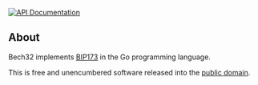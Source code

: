 [![API Documentation](https://godoc.org/github.com/pascaldekloe/bech32?status.svg)](https://godoc.org/github.com/pascaldekloe/bech32)

## About

Bech32 implements [BIP173](https://github.com/bitcoin/bips/blob/master/bip-0173.mediawiki) in the Go programming language.

This is free and unencumbered software released into the
[public domain](http://creativecommons.org/publicdomain/zero/1.0).
